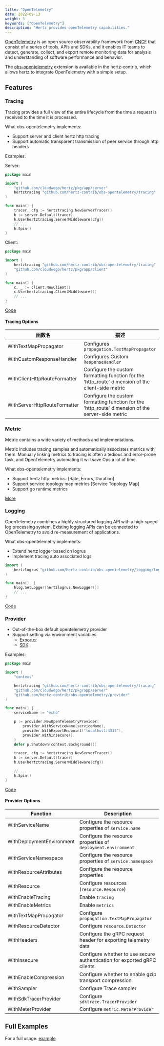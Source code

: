 ```yaml
---
title: "OpenTelemetry"
date: 2022-09-13
weight: 5
keywords: ["OpenTelemetry"]
description: "Hertz provides openTelemetry capabilities."
---
```


[OpenTelemetry](https://opentelemetry.io/) is an open source observability framework
from [CNCF](https://www.cncf.io/) that consist of a series of tools, APIs and SDKs, and it enables IT teams to detect, generate,
collect, and export remote monitoring data for analysis and understanding of software performance and behavior.

The [obs-opentelemetry](https://github.com/hertz-contrib/obs-opentelemetry) extension is available in the hertz-contrib,
which allows hertz to integrate OpenTelemetry with a simple setup.

## Features

### Tracing

Tracing provides a full view of the entire lifecycle from the time a request is received to the time it is processed.

What obs-opentelemetry implements:

- Support server and client hertz http tracing
- Support automatic transparent transmission of peer service through http headers

Examples:

Server:

```go
package main

import (
	"github.com/cloudwego/hertz/pkg/app/server"
	hertztracing "github.com/hertz-contrib/obs-opentelemetry/tracing"
)

func main() {
	tracer, cfg := hertztracing.NewServerTracer()
	h := server.Default(tracer)
	h.Use(hertztracing.ServerMiddleware(cfg))
	// ...
	h.Spin()
}
```

Client:

```go
package main

import (
	hertztracing "github.com/hertz-contrib/obs-opentelemetry/tracing"
	"github.com/cloudwego/hertz/pkg/app/client"
)

func main() {
	c, _ := client.NewClient()
	c.Use(hertztracing.ClientMiddleware())
	// ...
}
```

[Code](https://github.com/hertz-contrib/obs-opentelemetry/tree/main/tracing)

#### Tracing Options

| 函数名                          | 描述                                                                                                |
|------------------------------|---------------------------------------------------------------------------------------------------|
| WithTextMapPropagator        | Configures `propagation.TextMapPropagator`                                                        |
| WithCustomResponseHandler    | Configures Custom `ResponseHandler`                                                               |
| WithClientHttpRouteFormatter | Configure the custom formatting function for the 'http_route' dimension of the client-side metric |
| WithServerHttpRouteFormatter | Configure the custom formatting function for the 'http_route' dimension of the server-side metric |

### Metric

Metric contains a wide variety of methods and implementations.

Metric includes tracing samples and automatically associates metrics with them. Manually linking metrics to tracing is
often a tedious and error-prone task, and OpenTelemetry automating it will save Ops a lot of time.

What obs-opentelemetry implements:

- Support hertz http metrics: [Rate, Errors, Duration]
- Support service topology map metrics [Service Topology Map]
- Support go runtime metrics

[More](https://github.com/hertz-contrib/obs-opentelemetry#supported-metrics)

### Logging

OpenTelemetry combines a highly structured logging API with a high-speed log processing system. Existing logging APIs
can be connected to OpenTelemetry to avoid re-measurement of applications.

What obs-opentelemetry implements:

- Extend hertz logger based on logrus
- Implement tracing auto associated logs

```go
import (
    hertzlogrus "github.com/hertz-contrib/obs-opentelemetry/logging/logrus"
)

func main()  {
    hlog.SetLogger(hertzlogrus.NewLogger())
    // ...
}
```

[Code](https://github.com/hertz-contrib/obs-opentelemetry/tree/main/logging/logrus)

### Provider

- Out-of-the-box default opentelemetry provider
- Support setting via environment variables:
  - [Exporter](https://opentelemetry.io/docs/reference/specification/protocol/exporter/)
  - [SDK](https://opentelemetry.io/docs/reference/specification/sdk-environment-variables/#general-sdk-configuration)

Examples:

```go
package main

import (
	"context"

	hertztracing "github.com/hertz-contrib/obs-opentelemetry/tracing"
	"github.com/cloudwego/hertz/pkg/app/server"
	"github.com/hertz-contrib/obs-opentelemetry/provider"
)

func main() {
	serviceName := "echo"

	p := provider.NewOpenTelemetryProvider(
		provider.WithServiceName(serviceName),
		provider.WithExportEndpoint("localhost:4317"),
		provider.WithInsecure(),
	)
	defer p.Shutdown(context.Background())

	tracer, cfg := hertztracing.NewServerTracer()
	h := server.Default(tracer)
	h.Use(hertztracing.ServerMiddleware(cfg))

	// ...
	h.Spin()
}
```

[Code](https://github.com/hertz-contrib/obs-opentelemetry/tree/main/provider)

#### Provider Options

| Function                  | Description                                                              |
|---------------------------|--------------------------------------------------------------------------|
| WithServiceName           | Configure the resource properties of `service.name`                      |
| WithDeploymentEnvironment | Configure the resource properties of `deployment.environment`            |
| WithServiceNamespace      | Configure the resource properties of `service.namespace`                 |
| WithResourceAttributes    | Configure the resource properties                                        |
| WithResource              | Configure resources (`resource.Resource`)                                |
| WithEnableTracing         | Enable `tracing`                                                         |
| WithEnableMetrics         | Enable `metrics`                                                         |
| WithTextMapPropagator     | Configure `propagation.TextMapPropagator`                                |
| WithResourceDetector      | Configure `resource.Detector`                                            |
| WithHeaders               | Configure the gRPC request header for exporting telemetry data           |
| WithInsecure              | Configure whether to use secure authentication for exported gRPC clients |
| WithEnableCompression     | Configure whether to enable gzip transport compression                   |
| WithSampler               | Configure Trace sampler                                                  |
| WithSdkTracerProvider     | Configure `sdktrace.TracerProvider`                                      |
| WithMeterProvider         | Configure `metric.MeterProvider`                                         |

## Full Examples

For a full usage: [example](https://github.com/cloudwego/hertz-examples/tree/main/opentelemetry)
